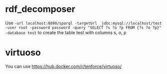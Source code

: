# rdf_decomposer

 Use `-url localhost:8890/sparql -targetUrl  jdbc:mysql://localhost/test -user root -password password -query "SELECT ?s ?o ?p FROM {?s ?o ?p}" -database test` to create the table test with columns  s, o, p


# virtuoso 

You can use https://hub.docker.com/r/tenforce/virtuoso/ 
